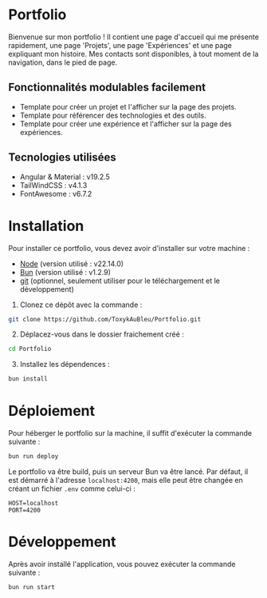 # Portfolio

Bienvenue sur mon portfolio !
Il contient une page d'accueil qui me présente rapidement, une page 'Projets', une page 'Expériences' et une page expliquant mon histoire.
Mes contacts sont disponibles, à tout moment de la navigation, dans le pied de page.

## Fonctionnalités modulables facilement

- Template pour créer un projet et l'afficher sur la page des projets.
- Template pour référencer des technologies et des outils.
- Template pour créer une expérience et l'afficher sur la page des expériences.

## Tecnologies utilisées

- Angular & Material : v19.2.5
- TailWindCSS : v4.1.3
- FontAwesome : v6.7.2

# Installation

Pour installer ce portfolio, vous devez avoir d'installer sur votre machine :

- [Node](https://nodejs.org/en/download) (version utilisé : v22.14.0)
- [Bun](https://bun.sh) (version utilisé : v1.2.9)
- [git](https://git-scm.com/) (optionnel, seulement utiliser pour le téléchargement et le développement)

1. Clonez ce dépôt avec la commande :

```sh
git clone https://github.com/ToxykAuBleu/Portfolio.git
```

2. Déplacez-vous dans le dossier fraichement créé :

```sh
cd Portfolio
```

3. Installez les dépendences :

```sh
bun install
```

# Déploiement

Pour héberger le portfolio sur la machine, il suffit d'exécuter la commande suivante :

```sh
bun run deploy
```

Le portfolio va être build, puis un serveur Bun va être lancé. Par défaut, il est démarré à l'adresse `localhost:4200`, mais elle peut être changée en créant un fichier `.env` comme celui-ci :

```env
HOST=localhost
PORT=4200
```

# Développement

Après avoir installé l'application, vous pouvez exécuter la commande suivante :

```sh
bun run start
```
